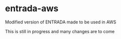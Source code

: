 # entrada-aws
Modified version of ENTRADA made to be used in AWS

This is still in progress and many changes are to come
